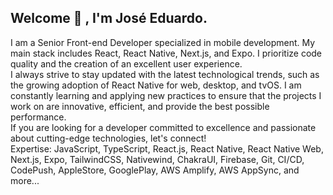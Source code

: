 <h2>Welcome 👋 , I'm <b>José Eduardo</b>.</h2>

I am a Senior Front-end Developer specialized in mobile development. My main stack includes React, React Native, Next.js, and Expo. I prioritize code quality and the creation of an excellent user experience.
<br/>
I always strive to stay updated with the latest technological trends, such as the growing adoption of React Native for web, desktop, and tvOS. I am constantly learning and applying new practices to ensure that the projects I work on are innovative, efficient, and provide the best possible performance.
<br/>
If you are looking for a developer committed to excellence and passionate about cutting-edge technologies, let's connect!
<br/>
Expertise: JavaScript, TypeScript, React.js, React Native, React Native Web, Next.js, Expo, TailwindCSS, Nativewind, ChakraUI, Firebase, Git, CI/CD, CodePush, AppleStore, GooglePlay, AWS Amplify, AWS AppSync, and more...

<br/>
